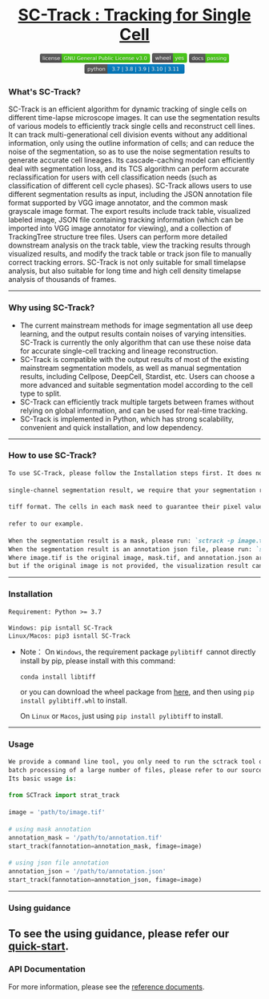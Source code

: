 

## <div align="center" style="text-align: center; font-size: 32px;"> <b><a href=https://github.com/frozenleaves/SC-Track>SC-Track :  Tracking  for  Single  Cell</a></b></div>

<div align="center"> <img src="docs/icon/license.svg" width = 220 /> <img src="docs/icon/wheel.svg" width = 70 />  <img src="docs/icon/docs.svg" width = 80 /> <img src="docs/icon/Python-version.svg" width = 200 /> </div> 

### What's  SC-Track?

SC-Track is an efficient algorithm for dynamic tracking of single cells on different time-lapse microscope images. 
It can use the segmentation results of various models to efficiently track single cells and reconstruct cell lines. 
It can track multi-generational cell division events without any additional information, only using the outline information of cells; 
and can reduce the noise of the segmentation, so as to use the noise segmentation results to generate accurate cell lineages. 
Its cascade-caching model can efficiently deal with segmentation loss, and its TCS algorithm can perform accurate reclassification 
for users with cell classification needs (such as classification of different cell cycle phases). 
SC-Track allows users to use different segmentation results as input, including the JSON annotation file format supported by VGG image annotator, 
and the common mask grayscale image format. The export results include track table, visualized labeled image, 
JSON file containing tracking information (which can be imported into VGG image annotator for viewing), 
and a collection of TrackingTree structure tree files. Users can perform more detailed downstream analysis on the track table, 
view the tracking results through visualized results, and modify the track table or track json file to manually correct tracking errors. 
SC-Track is not only suitable for small timelapse analysis, but also suitable for long time and high cell density timelapse analysis of thousands of frames.

----------


### Why using  SC-Track?

-   The current mainstream methods for image segmentation all use deep learning, and the output results contain noises of varying intensities. SC-Track is currently the only algorithm that can use these noise data for accurate single-cell tracking and lineage reconstruction.
- SC-Track is compatible with the output results of most of the existing mainstream segmentation models, as well as manual segmentation results, including Cellpose, DeepCell, Stardist, etc. Users can choose a more advanced and suitable segmentation model according to the cell type to split.
- SC-Track can efficiently track multiple targets between frames without relying on global information, and can be used for real-time tracking.
- SC-Track is implemented in Python, which has strong scalability, convenient and quick installation, and low dependency.



-------

### How to use SC-Track?

```markdown
To use SC-Track, please follow the Installation steps first. It does not require too many settings during its use. When you only have a 

single-channel segmentation result, we require that your segmentation result must be a mask grayscale file in the form of 2D+t in 

tiff format. The cells in each mask need to guarantee their pixel values. is unique; or a JSON comment file. The specific format can 

refer to our example.

When the segmentation result is a mask, please run: `sctrack -p image.tif -a mask.tif`.
When the segmentation result is an annotation json file, please run: `sctrack -p image.tif -a annotation.json`.
Where image.tif is the original image, mask.tif, and annotation.json are annotation files. The original image may not be provided, 
but if the original image is not provided, the visualization result cannot be output.
```



----------

### Installation

```
Requirement: Python >= 3.7

Windows: pip isntall SC-Track
Linux/Macos: pip3 isntall SC-Track
```

-   Note： On `Windows`, the requirement package `pylibtiff `cannot directly install by pip, please install with this command:

    `conda install libtiff`

    or you can download the wheel package from [here](https://www.lfd.uci.edu/~gohlke/pythonlibs/#pylibtiff), and then using `pip install pylibtiff.whl` to install.

    On `Linux` or `Macos`, just using `pip install pylibtiff` to install.



-----------------------

### Usage

```python
We provide a command line tool, you only need to run the sctrack tool on the command line. To automate 
batch processing of a large number of files, please refer to our source code documentation.
Its basic usage is:
    
from SCTrack import strat_track

image = 'path/to/image.tif'

# using mask annotation
annotation_mask = '/path/to/annotation.tif'
start_track(fannotation=annotation_mask, fimage=image)

# using json file annotation
annotation_json = '/path/to/annotation.json'
start_track(fannotation=annotation_json, fimage=image)
```



------

### Using guidance

To see the using guidance, please refer our [quick-start](./notebook/quick-start.ipynb).
------

### API  Documentation

For more information, please see the [reference documents](./notebook/docs/build/html/index.html).



